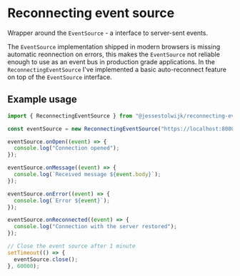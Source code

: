 # Reconnecting event source

Wrapper around the `EventSource` - a interface to server-sent events.

The `EventSource` implementation shipped in modern browsers is missing automatic reonnection on errors, this makes the `EventSource` not reliable enough to use as an event bus in production grade applications. In the `ReconnectingEventSource` I've implemented a basic auto-reconnect feature on top of the `EventSource` interface.

## Example usage

```js
import { ReconnectingEventSource } from "@jessestolwijk/reconnecting-event-source";

const eventSource = new ReconnectingEventSource("https://localhost:8080/events");

eventSource.onOpen((event) => {
  console.log("Connection opened");
});

eventSource.onMessage((event) => {
  console.log(`Received message ${event.body}`);
});

eventSource.onError((event) => {
  console.log(`Error ${event}`);
});

eventSource.onReconnected((event) => {
  console.log("Connection with the server restored");
});

// Close the event source after 1 minute
setTimeout(() => {
  eventSource.close();
}, 60000);
```

